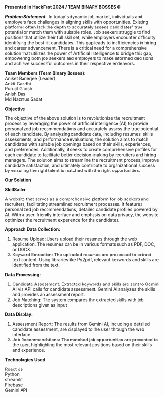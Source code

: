 **Presented in HackFest 2024 / TEAM BINARY BOSSES ©**

**_Problem Statement :_**
In today's dynamic job market, individuals and employers face challenges in aligning skills with opportunities. Existing platforms often lack the depth to accurately assess candidates' true potential or match them with suitable roles. Job seekers struggle to find positions that utilize their full skill set, while employers encounter difficulty identifying the best-fit candidates. This gap leads to inefficiencies in hiring and career advancement. There is a critical need for a comprehensive solution that utilizes the power of Artificial Intelligence to bridge this gap, empowering both job seekers and employers to make informed decisions and achieve successful outcomes in their respective endeavors.

**Team Members (Team Binary Bosses):**\
Aniket Banerjee (Leader)\
Ankit Gandhi\
Purujit Ghosh\
Anish Das\
Md Nazmus Sadat

**Objective**

The objective of the above solution is to revolutionize the recruitment process by leveraging the power of artificial intelligence (AI) to provide personalized job recommendations and accurately assess the true potential of each candidate. By analyzing candidate data, including resumes, skills assessments, and performance evaluations, the solution aims to match candidates with suitable job openings based on their skills, experiences, and preferences. Additionally, it seeks to create comprehensive profiles for each candidate to facilitate better decision-making by recruiters and hiring managers. The solution aims to streamline the recruitment process, improve candidate satisfaction, and ultimately contribute to organizational success by ensuring the right talent is matched with the right opportunities.

**Our Solution**

**SkillSailer**

A website that serves as a comprehensive platform for job seekers and recruiters, facilitating streamlined recruitment processes. It features personalized job recommendations, detailed candidate profiles powered by AI. With a user-friendly interface and emphasis on data privacy, the website optimizes the recruitment experience for the candidates.

**Approach**
**Data Collection:**

1. Resume Upload: Users upload their resumes through the web application. The resumes can be in various formats such as PDF, DOC, or DOCX.
2. Keyword Extraction: The uploaded resumes are processed to extract text content. Using libraries like Py2pdf, relevant keywords and skills are identified from the text.

**Data Processing:**

1. Candidate Assessment: Extracted keywords and skills are sent to Gemini AI via API calls for candidate assessment. Gemini AI analyzes the skills and provides an assessment report.
2. Job Matching: The system compares the extracted skills with job descriptions given as input

**Data Display:**

1. Assessment Report: The results from Gemini AI, including a detailed candidate assessment, are displayed to the user through the web interface.
2. Job Recommendations: The matched job opportunities are presented to the user, highlighting the most relevant positions based on their skills and experience.

**Technologies Used**

React Js\
Python\
streamlit\
Firebase\
Gemini API
